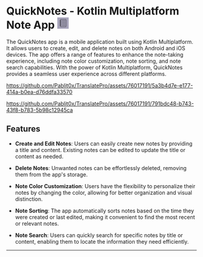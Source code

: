 # QuickNotes - Kotlin Multiplatform Note App <img src="logo.png" alt="Logo" width="30" height="30">

The QuickNotes app is a mobile application built using Kotlin Multiplatform. It allows users to create, edit, and delete notes on both Android and iOS devices. The app offers a range of features to enhance the note-taking experience, including note color customization, note sorting, and note search capabilities. With the power of Kotlin Multiplatform, QuickNotes provides a seamless user experience across different platforms.

https://github.com/Pablit0x/TranslatePro/assets/76017191/5a3b4d7e-e177-414a-b0ea-d76ddfa33570

https://github.com/Pablit0x/TranslatePro/assets/76017191/791bdc48-b743-43f8-b783-5b98c12945ca


## Features

- **Create and Edit Notes**: Users can easily create new notes by providing a title and content. Existing notes can be edited to update the title or content as needed.

- **Delete Notes**: Unwanted notes can be effortlessly deleted, removing them from the app's storage.

- **Note Color Customization**: Users have the flexibility to personalize their notes by changing the color, allowing for better organization and visual distinction.

- **Note Sorting**: The app automatically sorts notes based on the time they were created or last edited, making it convenient to find the most recent or relevant notes.

- **Note Search**: Users can quickly search for specific notes by title or content, enabling them to locate the information they need efficiently.

---
